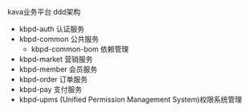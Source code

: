 kava业务平台
ddd架构

- kbpd-auth 认证服务
- kbpd-common 公共服务
  - kbpd-common-bom 依赖管理
- kbpd-market 营销服务
- kbpd-member 会员服务
- kbpd-order 订单服务
- kbpd-pay 支付服务
- kbpd-upms (Unified Permission Management System)权限系统管理